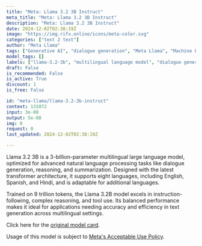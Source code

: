 ```yaml
---
title: "Meta: Llama 3.2 3B Instruct"
meta_title: "Meta: Llama 3.2 3B Instruct"
description: "Meta: Llama 3.2 3B Instruct"
date: 2024-12-02T02:38:19Z
image: "https://img.rifx.online/icons/meta-color.svg"
categories: ["text 2 text"]
author: "Meta Llama"
tags: ["Generative AI", "dialogue generation", "Meta Llama", "Machine Learning", "Natural Language Processing", "llama-3.2-3b", "complex reasoning", "Technology/Web", "text summarization", "multilingual language model"]
model_tags: []
labels: ["llama-3.2-3b", "multilingual language model", "dialogue generation", "complex reasoning", "text summarization"]
draft: False
is_recommended: False
is_active: True
discount: 1
is_free: False

id: "meta-llama/llama-3.2-3b-instruct"
context: 131072
input: 3e-08
output: 5e-08
img: 0
request: 0
last_updated: 2024-12-02T02:38:19Z

---
```


Llama 3.2 3B is a 3-billion-parameter multilingual large language model, optimized for advanced natural language processing tasks like dialogue generation, reasoning, and summarization. Designed with the latest transformer architecture, it supports eight languages, including English, Spanish, and Hindi, and is adaptable for additional languages.

Trained on 9 trillion tokens, the Llama 3.2B model excels in instruction-following, complex reasoning, and tool use. Its balanced performance makes it ideal for applications needing accuracy and efficiency in text generation across multilingual settings.

Click here for the [original model card](https://github.com/meta-llama/llama-models/blob/main/models/llama3_2/MODEL_CARD.md).

Usage of this model is subject to [Meta's Acceptable Use Policy](https://www.llama.com/llama3/use-policy/).

